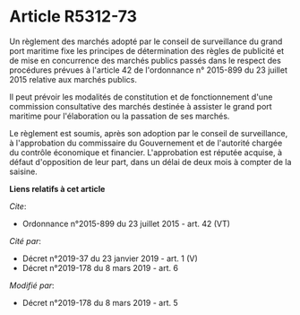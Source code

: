 # Article R5312-73

Un règlement des marchés adopté par le conseil de surveillance du grand port maritime fixe les principes de détermination des
règles de publicité et de mise en concurrence des marchés publics passés dans le respect des procédures prévues à l'article
42 de l'ordonnance n° 2015-899 du 23 juillet 2015 relative aux marchés publics.

Il peut prévoir les modalités de constitution et de fonctionnement d'une commission consultative des marchés destinée à
assister le grand port maritime pour l'élaboration ou la passation de ses marchés.

Le règlement est soumis, après son adoption par le conseil de surveillance, à l'approbation du commissaire du Gouvernement et
de l'autorité chargée du contrôle économique et financier. L'approbation est réputée acquise, à défaut d'opposition de leur
part, dans un délai de deux mois à compter de la saisine.

**Liens relatifs à cet article**

_Cite_:

  - Ordonnance n°2015-899 du 23 juillet 2015 - art. 42 (VT)

_Cité par_:

  - Décret n°2019-37 du 23 janvier 2019 - art. 1 (V)
  - Décret n°2019-178 du 8 mars 2019 - art. 6

_Modifié par_:

  - Décret n°2019-178 du 8 mars 2019 - art. 5
